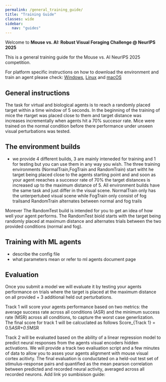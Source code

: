 ```yaml
---
permalink: /general_training_guide/
title: "Training Guide"
classes: wide
sidebar:
   nav: "guides"
---
```


Welcome to **Mouse vs. AI: Robust Visual Foraging Challenge @ NeurIPS 2025**

This is a general training guide for the Mouse vs. AI NeurIPS 2025 competition.

For platform specific instructions on how to download the environment and train an agent please check:
[Windows](/training-guide-windowsI/), [Linux](/training-guide-linux/) and [macOS](/training-guide-macos/)


## General instructions
The task for virtual and biological agents is to reach a randomly placed target within a time window of 5 seconds. In the beginning of the training of mice the rtarget was placed close to them and target distance was increases incrementally when agents hit a 70% succesor rate.
Mice were trained on the normal condition before there performance under unseen visual perturbations was tested. 

## The environment builds
- we provide 4 different builds, 3 are mainly inteneded for training and 1 for testing but you can use them in any way you wish.
The three training environments (NormalTrain,FogTrain and RandomTrain) start witht he target being placed close to the agents starting point and and soon as your agent reeaches a succesor rate of 70% the target distances is increased up to the maximum distance of 5.
All environment builds have the same task and just differ in the visual scene. NormalTrain only has the unterpertubed visual scene while FogTrain only consist of fog trailsand RandomTrain alternates between normal and fog trails

Morever The RandomTest build is intended for you to get an idea of how well your agent performs. The RandomTest biold starts with the target being randomly placed at maximum distance and alternates trials between the two provided conditions (normal and fog).

## Training with ML agents
- describe the config file
- what parameters mean or refer to ml agents document page




## Evaluation
Once you submit a model we will evaluate it by testing your agents performance on trials where the target is placed at the maximum distance on all provided + 3 additional held out perturbations.

Track 1 will score your agents performance based on two metrics: the average success rate across  all conditions (ASR) and the minimum success rate (MSR) across all conditions, to capture the worst case generlization. The final score for track 1 will be calcuclated as follows Score_{Track 1} = 0.5*ASR+0.5*MSR

Track 2 will be evaluated based on the ability of a linear regression model to predict neural responses from the agents visual encoders hidden activations. We will provide a track two evaliuation script and a few minutes of data to allow you to asses your agents alignment with mouse visual cortex acitivty.
The final evaluation is conductated on a held-out test set of stimulus-response pairs and quantified as the mean pearson correlation between predicted and recorded neural activity, averaged across all recorded neurons.
 Add link yo sumbisison guide:
##

